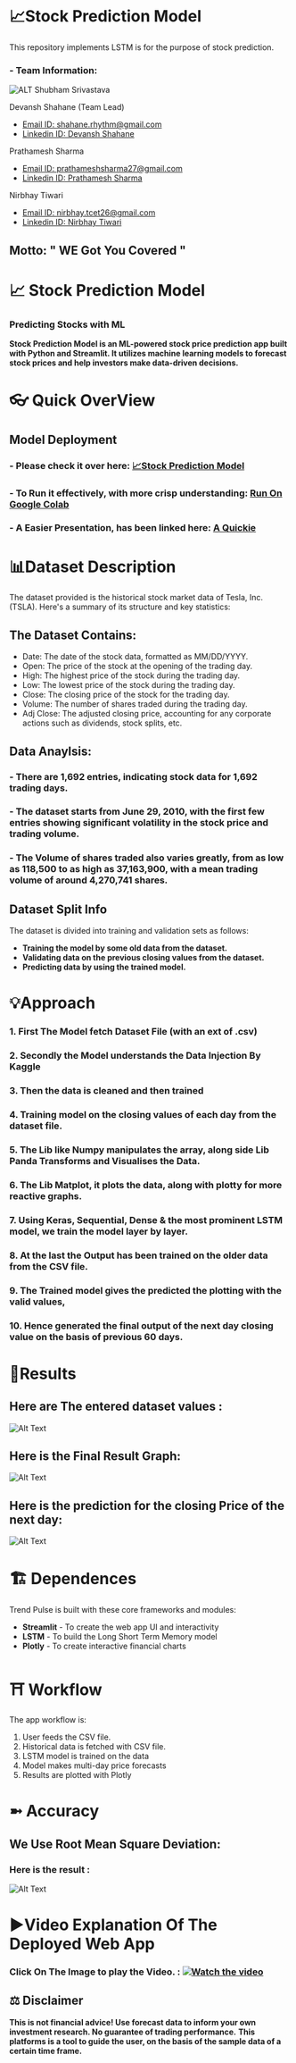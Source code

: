 # 📈**Stock Prediction Model**

This repository implements LSTM is for the purpose of stock prediction​.

### - Team Information:
    
![ALT Shubham Srivastava](https://i.pinimg.com/474x/c4/08/26/c408266d4330863f5e0803668750dd59.jpg)

Devansh Shahane (Team Lead)
- [Email ID: shahane.rhythm@gmail.com](mailto:shahane.rhythm@gmail.com)
- [Linkedin ID: Devansh Shahane](https://www.linkedin.com/in/devansh-shahane/)

Prathamesh Sharma 
- [Email ID: prathameshsharma27@gmail.com](mailto:prathameshsharma27@gmail.com)
- [Linkedin ID: Prathamesh Sharma](www.linkedin.com/in/prathamesh-sharma/)

Nirbhay Tiwari 
-  [Email ID: nirbhay.tcet26@gmail.com](mailto:prathameshsharma27@gmail.com)
-  [Linkedin ID: Nirbhay Tiwari](https://www.linkedin.com/in/nirbhay-tiwari/)

 
 ## **Motto: " WE Got You Covered "**

# 📈 **Stock Prediction Model**
### **Predicting Stocks with ML**

**Stock Prediction Model is an ML-powered stock price prediction app built with Python and Streamlit. It utilizes machine learning models to forecast stock prices and help investors make data-driven decisions.**

# **👓 Quick OverView**

## **Model Deployment**
### - **Please check it over here: [📈Stock Prediction Model ](https://trend-pulse.streamlit.app/#tesla-stock-price-prediction)**
### - **To Run it effectively, with more crisp understanding: [Run On Google Colab](https://colab.research.google.com/github/Rhythm-shahane/Trend-Pulse/blob/main/Google_Colab.ipynb)**
### - **A Easier Presentation, has been linked here: [A Quickie](https://tome.app/rhythms-space-org/trend-pulse-navigating-tomorrows-markets-with-lstm-intelligence-clsknglyp08j6mu62chcpjx1a)**

# **📊Dataset Description**
The dataset provided is the historical stock market data of Tesla, Inc. (TSLA). 
Here's a summary of its structure and key statistics:

## The Dataset Contains:
- Date: The date of the stock data, formatted as MM/DD/YYYY.
- Open: The price of the stock at the opening of the trading day.
- High: The highest price of the stock during the trading day.
- Low: The lowest price of the stock during the trading day.
- Close: The closing price of the stock for the trading day.
- Volume: The number of shares traded during the trading day.
- Adj Close: The adjusted closing price, accounting for any corporate actions such as dividends, stock splits, etc.

## Data Anaylsis:
### - There are 1,692 entries, indicating stock data for 1,692 trading days.
### - The dataset starts from June 29, 2010, with the first few entries showing significant volatility in the stock price and trading volume.
### - The Volume of shares traded also varies greatly, from as low as 118,500 to as high as 37,163,900, with a mean trading volume of around 4,270,741 shares.

## Dataset Split Info
The dataset is divided into training and validation sets as follows:
- **Training the model by some old data from the dataset.**
- **Validating data on the previous closing values from the dataset.**
- **Predicting data by using the trained model.**

# **💡Approach**
### 1. First The Model fetch Dataset File (with an ext of .csv)
### 2. Secondly the Model understands the Data Injection By Kaggle
### 3. Then the data is cleaned and then trained
### 4. Training model on the closing values of each day from the dataset file.
### 5. The Lib like Numpy manipulates the array, along side Lib Panda Transforms and Visualises the Data.
### 6. The Lib Matplot, it plots the data, along with plotty for more reactive graphs.
### 7. Using Keras, Sequential, Dense & the most prominent LSTM model, we train the model layer by layer.
### 8. At the last the Output has been trained on the older data from the CSV file.
### 9. The Trained model gives the predicted the plotting with the valid values, 
### 10. Hence generated the final output of the next day closing value on the basis of previous 60 days.

# **🚀Results**
## Here are The entered dataset values :
![Alt Text](https://i.pinimg.com/736x/1f/36/8b/1f368b46552afe13cf3f64dc6b3abfde.jpg)

## Here is the Final Result Graph:
![Alt Text](https://i.pinimg.com/736x/fe/e3/08/fee30839ce62e9f6f9d88a6a7fc2facc.jpg)

## Here is the prediction for the closing Price of the next day:
![Alt Text](https://i.pinimg.com/736x/c7/b5/82/c7b582a691493d4fde4efd4361c03336.jpg)

# 🏗️ **Dependences**
Trend Pulse is built with these core frameworks and modules:
- **Streamlit** - To create the web app UI and interactivity 
- **LSTM** - To build the Long Short Term Memory model
- **Plotly** - To create interactive financial charts

# ⛩️ **Workflow**
The app workflow is:

1. User feeds the CSV file.
2. Historical data is fetched with CSV file.
3. LSTM model is trained on the data 
4. Model makes multi-day price forecasts
5. Results are plotted with Plotly

# ➼ **Accuracy**
## We Use Root Mean Square Deviation:
### Here is the result : 
![Alt Text](https://i.pinimg.com/736x/63/18/af/6318af6de91da69856b4e33c0380c724.jpg)

# **▶Video Explanation Of The Deployed Web App**
### Click On The Image to play the Video. : [![Watch the video](https://i.pinimg.com/736x/b4/cc/1e/b4cc1e3c683ccc93084879ead9f69c89.jpg)](https://www.youtube.com/watch?v=8ZsUzq01A3w)

## **⚖️ Disclaimer**
**This is not financial advice! Use forecast data to inform your own investment research. No guarantee of trading performance.**
**This platforms is a tool to guide the user, on the basis of the sample data of a certain time frame.**


